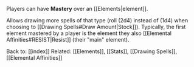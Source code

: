 Players can have **Mastery** over an [[Elements|element]].

Allows drawing more spells of that type (roll \(2d4\) instead of \(1d4\) when choosing to [[Drawing Spells#Draw Amount|Stock]]).
Typically, the first element mastered by a player is the element they also [[Elemental Affinities#RESIST|Resist]] (their "main" element).


Back to: [[index]]
Related: [[Elements]], [[Stats]], [[Drawing Spells]], [[Elemental Affinities]]